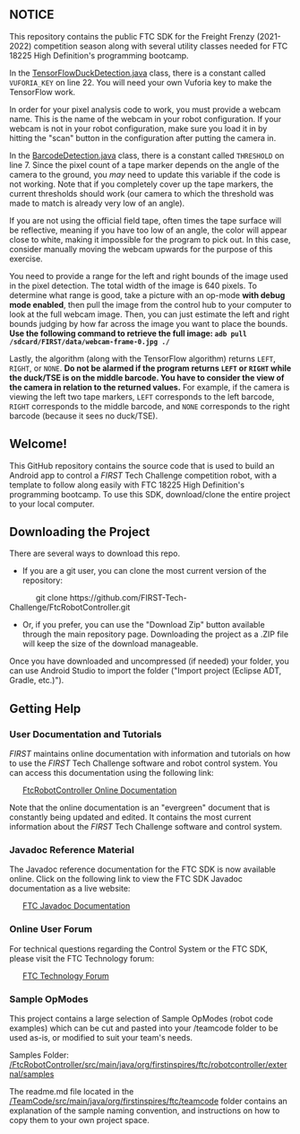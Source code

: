 ## NOTICE

This repository contains the public FTC SDK for the Freight Frenzy (2021-2022) competition season along with several utility classes needed for FTC 18225 High Definition's programming bootcamp.

In the [TensorFlowDuckDetection.java](/TeamCode/src/main/java/org/firstinspires/ftc/teamcode/tensorflow/TensorFlowDuckDetection.java) class, there is a constant called `VUFORIA_KEY` on line 22. You will need your own Vuforia key to make the TensorFlow work.

In order for your pixel analysis code to work, you must provide a webcam name. This is the name of the webcam in your robot configuration. If your webcam is not in your robot configuration, make sure you load it in by hitting the "scan" button in the configuration after putting the camera in.

In the [BarcodeDetection.java](/TeamCode/src/main/java/org/firstinspires/ftc/teamcode/pixelanalysis/BarcodeDetection.java) class, there is a constant called `THRESHOLD` on line 7. Since the pixel count of a tape marker depends on the angle of the camera to the ground, you *may* need to update this variable if the code is not working. Note that if you completely cover up the tape markers, the current thresholds should work (our camera to which the threshold was made to match is already very low of an angle).

If you are not using the official field tape, often times the tape surface will be reflective, meaning if you have too low of an angle, the color will appear close to white, making it impossible for the program to pick out. In this case, consider manually moving the webcam upwards for the purpose of this exercise.

You need to provide a range for the left and right bounds of the image used in the pixel detection. The total width of the image is 640 pixels. To determine what range is good, take a picture with an op-mode **with debug mode enabled**, then pull the image from the control hub to your computer to look at the full webcam image. Then, you can just estimate the left and right bounds judging by how far across the image you want to place the bounds. **Use the following command to retrieve the full image: `adb pull /sdcard/FIRST/data/webcam-frame-0.jpg ./`**

Lastly, the algorithm (along with the TensorFlow algorithm) returns `LEFT`, `RIGHT`, or `NONE`. **Do not be alarmed if the program returns `LEFT` or `RIGHT` while the duck/TSE is on the middle barcode. You have to consider the view of the camera in relation to the returned values.** For example, if the camera is viewing the left two tape markers, `LEFT` corresponds to the left barcode, `RIGHT` corresponds to the middle barcode, and `NONE` corresponds to the right barcode (because it sees no duck/TSE).

## Welcome!
This GitHub repository contains the source code that is used to build an Android app to control a *FIRST* Tech Challenge competition robot, with a template to follow along easily with FTC 18225 High Definition's programming bootcamp.  To use this SDK, download/clone the entire project to your local computer.

## Downloading the Project
There are several ways to download this repo.

* If you are a git user, you can clone the most current version of the repository:

<p>&nbsp;&nbsp;&nbsp;&nbsp;&nbsp;&nbsp;&nbsp;&nbsp;&nbsp;&nbsp;&nbsp;&nbsp;git clone https://github.com/FIRST-Tech-Challenge/FtcRobotController.git</p>

* Or, if you prefer, you can use the "Download Zip" button available through the main repository page.  Downloading the project as a .ZIP file will keep the size of the download manageable.

Once you have downloaded and uncompressed (if needed) your folder, you can use Android Studio to import the folder  ("Import project (Eclipse ADT, Gradle, etc.)").

## Getting Help
### User Documentation and Tutorials
*FIRST* maintains online documentation with information and tutorials on how to use the *FIRST* Tech Challenge software and robot control system.  You can access this documentation using the following link:

&nbsp;&nbsp;&nbsp;&nbsp;&nbsp;&nbsp;[FtcRobotController Online Documentation](https://github.com/FIRST-Tech-Challenge/FtcRobotController/wiki)

Note that the online documentation is an "evergreen" document that is constantly being updated and edited.  It contains the most current information about the *FIRST* Tech Challenge software and control system.

### Javadoc Reference Material
The Javadoc reference documentation for the FTC SDK is now available online.  Click on the following link to view the FTC SDK Javadoc documentation as a live website:

&nbsp;&nbsp;&nbsp;&nbsp;&nbsp;&nbsp;[FTC Javadoc Documentation](https://javadoc.io/doc/org.firstinspires.ftc)

### Online User Forum
For technical questions regarding the Control System or the FTC SDK, please visit the FTC Technology forum:

&nbsp;&nbsp;&nbsp;&nbsp;&nbsp;&nbsp;[FTC Technology Forum](https://ftcforum.firstinspires.org/forum/ftc-technology)

### Sample OpModes
This project contains a large selection of Sample OpModes (robot code examples) which can be cut and pasted into your /teamcode folder to be used as-is, or modified to suit your team's needs.

Samples Folder: &nbsp;&nbsp; [/FtcRobotController/src/main/java/org/firstinspires/ftc/robotcontroller/external/samples](FtcRobotController/src/main/java/org/firstinspires/ftc/robotcontroller/external/samples)

The readme.md file located in the [/TeamCode/src/main/java/org/firstinspires/ftc/teamcode](TeamCode/src/main/java/org/firstinspires/ftc/teamcode) folder contains an explanation of the sample naming convention, and instructions on how to copy them to your own project space.
